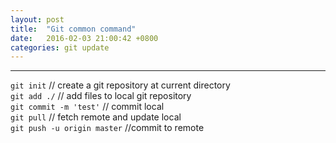 ```yaml
---
layout: post
title:  "Git common command"
date:   2016-02-03 21:00:42 +0800
categories: git update
---
```

---

`git init` // create a git repository at current directory  
`git add ./` // add files to local git repository  
`git commit -m 'test'` // commit local  
`git pull` // fetch remote and update local  
`git push -u origin master` //commit to remote  
